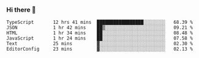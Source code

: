 ### Hi there 👋

<!--START_SECTION:waka-->

```text
TypeScript       12 hrs 41 mins  █████████████████░░░░░░░░   68.39 %
JSON             1 hr 42 mins    ██▒░░░░░░░░░░░░░░░░░░░░░░   09.21 %
HTML             1 hr 34 mins    ██░░░░░░░░░░░░░░░░░░░░░░░   08.48 %
JavaScript       1 hr 24 mins    ██░░░░░░░░░░░░░░░░░░░░░░░   07.58 %
Text             25 mins         ▓░░░░░░░░░░░░░░░░░░░░░░░░   02.30 %
EditorConfig     23 mins         ▓░░░░░░░░░░░░░░░░░░░░░░░░   02.13 %
```

<!--END_SECTION:waka-->

<!--
**arlenxuzj/arlenxuzj** is a ✨ _special_ ✨ repository because its `README.md` (this file) appears on your GitHub profile.

Here are some ideas to get you started:

- 🔭 I’m currently working on ...
- 🌱 I’m currently learning ...
- 👯 I’m looking to collaborate on ...
- 🤔 I’m looking for help with ...
- 💬 Ask me about ...
- 📫 How to reach me: ...
- 😄 Pronouns: ...
- ⚡ Fun fact: ...
-->
